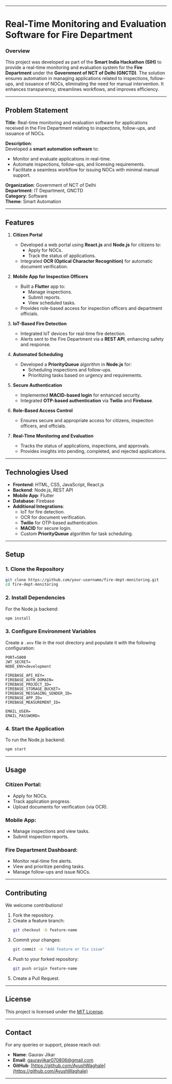 ﻿

---

# **Real-Time Monitoring and Evaluation Software for Fire Department**

### **Overview**  
This project was developed as part of the **Smart India Hackathon (SIH)** to provide a real-time monitoring and evaluation system for the **Fire Department** under the **Government of NCT of Delhi (GNCTD)**. The solution ensures automation in managing applications related to inspections, follow-ups, and issuance of NOCs, eliminating the need for manual intervention. It enhances transparency, streamlines workflows, and improves efficiency.

---

## **Problem Statement**  
**Title**: Real-time monitoring and evaluation software for applications received in the Fire Department relating to inspections, follow-ups, and issuance of NOCs.  

**Description**:  
Developed a **smart automation software** to:  
- Monitor and evaluate applications in real-time.  
- Automate inspections, follow-ups, and licensing requirements.  
- Facilitate a seamless workflow for issuing NOCs with minimal manual support.

**Organization**: Government of NCT of Delhi  
**Department**: IT Department, GNCTD  
**Category**: Software  
**Theme**: Smart Automation  

---

## **Features**  
1. **Citizen Portal**  
   - Developed a web portal using **React.js** and **Node.js** for citizens to:  
     - Apply for NOCs.  
     - Track the status of applications.  
   - Integrated **OCR (Optical Character Recognition)** for automatic document verification.

2. **Mobile App for Inspection Officers**  
   - Built a **Flutter** app to:  
     - Manage inspections.  
     - Submit reports.  
     - View scheduled tasks.  
   - Provides role-based access for inspection officers and department officials.

3. **IoT-Based Fire Detection**  
   - Integrated IoT devices for real-time fire detection.  
   - Alerts sent to the Fire Department via a **REST API**, enhancing safety and response.

4. **Automated Scheduling**  
   - Developed a **PriorityQueue** algorithm in **Node.js** for:  
     - Scheduling inspections and follow-ups.  
     - Prioritizing tasks based on urgency and requirements.

5. **Secure Authentication**  
   - Implemented **MACID-based login** for enhanced security.  
   - Integrated **OTP-based authentication** via **Twilio** and **Firebase**.

6. **Role-Based Access Control**  
   - Ensures secure and appropriate access for citizens, inspection officers, and officials.  

7. **Real-Time Monitoring and Evaluation**  
   - Tracks the status of applications, inspections, and approvals.  
   - Provides insights into pending, completed, and rejected applications.

---

## **Technologies Used**  
- **Frontend**: HTML, CSS, JavaScript, React.js  
- **Backend**: Node.js, REST API  
- **Mobile App**: Flutter  
- **Database**: Firebase  
- **Additional Integrations**:  
  - IoT for fire detection.  
  - OCR for document verification.  
  - **Twilio** for OTP-based authentication.  
  - **MACID** for secure login.  
  - Custom **PriorityQueue** algorithm for task scheduling.  

---

## **Setup**  

### **1. Clone the Repository**  
```bash
git clone https://github.com/your-username/fire-dept-monitoring.git
cd fire-dept-monitoring
```  

### **2. Install Dependencies**  
For the Node.js backend:  
```bash
npm install
```  


### **3. Configure Environment Variables**  
Create a `.env` file in the root directory and populate it with the following configuration:  
```plaintext
PORT=5000
JWT_SECRET=
NODE_ENV=development

FIREBASE_API_KEY=
FIREBASE_AUTH_DOMAIN=
FIREBASE_PROJECT_ID=
FIREBASE_STORAGE_BUCKET=
FIREBASE_MESSAGING_SENDER_ID=
FIREBASE_APP_ID=
FIREBASE_MEASUREMENT_ID=

EMAIL_USER=
EMAIL_PASSWORD=
```

### **4. Start the Application**  
To run the Node.js backend:  
```bash
npm start
```   

---

## **Usage**  
### Citizen Portal:  
- Apply for NOCs.  
- Track application progress.  
- Upload documents for verification (via OCR).  

### Mobile App:  
- Manage inspections and view tasks.  
- Submit inspection reports.  

### Fire Department Dashboard:  
- Monitor real-time fire alerts.  
- View and prioritize pending tasks.  
- Manage follow-ups and issue NOCs.

---

## **Contributing**  
We welcome contributions!  
1. Fork the repository.  
2. Create a feature branch:  
   ```bash
   git checkout -b feature-name
   ```  
3. Commit your changes:  
   ```bash
   git commit -m "Add feature or fix issue"
   ```  
4. Push to your forked repository:  
   ```bash
   git push origin feature-name
   ```  
5. Create a Pull Request.  

---

## **License**  
This project is licensed under the [MIT License](LICENSE).  

---

## **Contact**  
For any queries or support, please reach out:  
- **Name**: Gaurav Jikar 
- **Email**: gauravjikar070806@gmail.com  
- **GitHub**: [https://github.com/AyushWaghale](https://github.com/AyushWaghale)  

---

